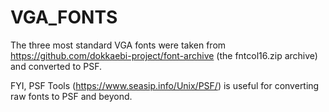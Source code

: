 # VGA_FONTS

The three most standard VGA fonts were taken from https://github.com/dokkaebi-project/font-archive (the fntcol16.zip archive) and converted to PSF.

FYI, PSF Tools (https://www.seasip.info/Unix/PSF/) is useful for converting raw fonts to PSF and beyond.

